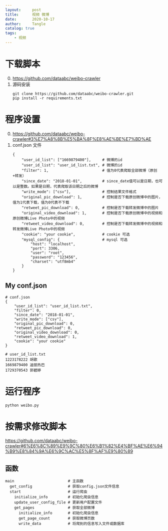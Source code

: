 ```yaml
---
layout:     post
title:      视频 微博
date:       2020-10-17
author:     Tangle
catalog: true
tags:
    - 视频
---
```


# 下载脚本

0. <https://github.com/dataabc/weibo-crawler>
0. 源码安装
    ```
    git clone https://github.com/dataabc/weibo-crawler.git
    pip install -r requirements.txt
    ```

# 程序设置

0. <https://github.com/dataabc/weibo-crawler#3%E7%A8%8B%E5%BA%8F%E8%AE%BE%E7%BD%AE>
0. conf.json 文件
    ```
    {
        "user_id_list": ["1669879400"],     # 微博的id
        "user_id_list": "user_id_list.txt", # 微博的id
        "filter": 1,                        # 值为0代表爬取全部微博（原创+转发）
        "since_date": "2018-01-01",         # since_date值可以是日期，也可以是整数。如果是日期，代表爬取该日期之后的微博
        "write_mode": ["csv"],              # 控制结果文件格式
        "original_pic_download": 1,         # 控制是否下载原创微博中的图片，值为1代表下载，值为0代表不下载
        "retweet_pic_download": 0,          # 控制是否下载转发微博中的图片
        "original_video_download": 1,       # 控制是否下载原创微博中的视频和原创微博Live Photo中的视频
        "retweet_video_download": 0,        # 控制是否下载转发微博中的视频和转发微博Live Photo中的视频
        "cookie": "your cookie",            # cookie 可选
        "mysql_config": {                   # mysql 可选
            "host": "localhost",
            "port": 3306,
            "user": "root",
            "password": "123456",
            "charset": "utf8mb4"
        }
    }
    ```
    
## My conf.json

```
# conf.json
{
    "user_id_list": "user_id_list.txt",
    "filter": 0,
    "since_date": "2018-01-01",
    "write_mode": ["csv"],
    "original_pic_download": 0,
    "retweet_pic_download": 0,
    "original_video_download": 0,
    "retweet_video_download": 1,
    "cookie": "your cookie"
}
```

```
# user_id_list.txt
1223178222 胡歌
1669879400 迪丽热巴
1729370543 郭碧婷
```

# 运行程序

```
python weibo.py
```

# 按需求修改脚本

<https://github.com/dataabc/weibo-crawler#6%E6%8C%89%E9%9C%80%E6%B1%82%E4%BF%AE%E6%94%B9%E8%84%9A%E6%9C%AC%E5%8F%AF%E9%80%89>

## 函数

```
main                        # 主函数
  get_config                # 获取config.json文件信息
  start                     # 运行爬虫
    initialize_info         # 初始化爬虫信息
    update_user_config_file # 更新用户配置文件
    get_pages               # 获取全部微博
      initialize_info       # 初始化爬虫信息
      get_page_count        # 获取微博页数
      write_data            # 将爬到的信息写入文件或数据库
```
